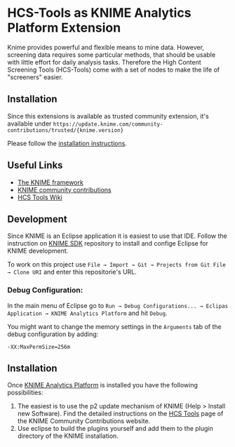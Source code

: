 # HCS-Tools as KNIME Analytics Platform Extension

Knime provides powerful and flexible means to mine data. However, screening data
requires some particular methods, that should be usable with little effort for
daily analysis tasks. Therefore the High Content Screening Tools (HCS-Tools)
come with a set of nodes to make the life of "screeners" easier.

## Installation

Since this extensions is available as trusted community extension, it's available under `https://update.knime.com/community-contributions/trusted/{knime.version}`

Please follow the [installation instructions](https://docs.knime.com/latest/analytics_platform_extensions_and_integrations/index.html#community-extensions).

## Useful Links
* [The KNIME framework](https://www.knime.org)
* [KNIME community contributions](https://www.knime.com/knime-community/community-extensions)
* [HCS Tools Wiki](https://github.com/knime-mpicbg/HCS-Tools/wiki)

## Development
Since KNIME is an Eclipse application it is easiest to use that IDE. Follow the instruction on [KNIME SDK](https://github.com/knime/knime-sdk-setup) repository to install and confige Eclipse for KNIME development.

To work on this project use `File → Import → Git → Projects from Git File → Clone URI` and enter this repositorie's URL.


### Debug Configuration:

In the main menu of Eclipse go to `Run → Debug Configurations... → Eclipas Application → KNIME Analytics Platform` and hit `Debug`.

You might want to change the memory settings in the `Arguments` tab of the debug configuration by adding:

    -XX:MaxPermSize=256m


## Installation
Once [KNIME Analytics Platform](https://www.knime.com/knime-software/knime-analytics-platform) is installed you have the following possibilities:

1. The easiest is to use the p2 update mechanism of KNIME (Help > Install new Software). Find the detailed instructions on the [HCS Tools](https://www.knime.com/community/hcs-tools) page of the KNIME Community Contributions website.
2. Use eclipse to build the plugins yourself and add them to the plugin directory of the KNIME installation.
